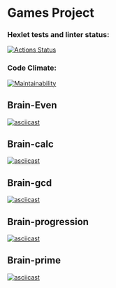 # Games Project
### Hexlet tests and linter status:
[![Actions Status](https://github.com/ADDICT1337/frontend-project-44/workflows/hexlet-check/badge.svg)](https://github.com/ADDICT1337/frontend-project-44/actions)
### Code Climate:
[![Maintainability](https://api.codeclimate.com/v1/badges/654970c31c9d5904cf03/maintainability)](https://codeclimate.com/github/ADDICT1337/frontend-project-44/maintainability)
## Brain-Even
[![asciicast](https://asciinema.org/a/B7kRYSbvMCVYWj0DZKChtRYR6.svg)](https://asciinema.org/a/B7kRYSbvMCVYWj0DZKChtRYR6)
## Brain-calc
[![asciicast](https://asciinema.org/a/Gdehvu9yWOP2HcNJUt3nmuWvS.svg)](https://asciinema.org/a/Gdehvu9yWOP2HcNJUt3nmuWvS)
## Brain-gcd
[![asciicast](https://asciinema.org/a/YLzUfbD3H0YRRfsDGQIaH3vqr.svg)](https://asciinema.org/a/YLzUfbD3H0YRRfsDGQIaH3vqr)
## Brain-progression
[![asciicast](https://asciinema.org/a/l7R0ZG5Tx0x8URJgY9cQ5Rdut.svg)](https://asciinema.org/a/l7R0ZG5Tx0x8URJgY9cQ5Rdut)
## Brain-prime
[![asciicast](https://asciinema.org/a/Xm2QtupQglOqFKIANj1EBJW2c.svg)](https://asciinema.org/a/Xm2QtupQglOqFKIANj1EBJW2c)

